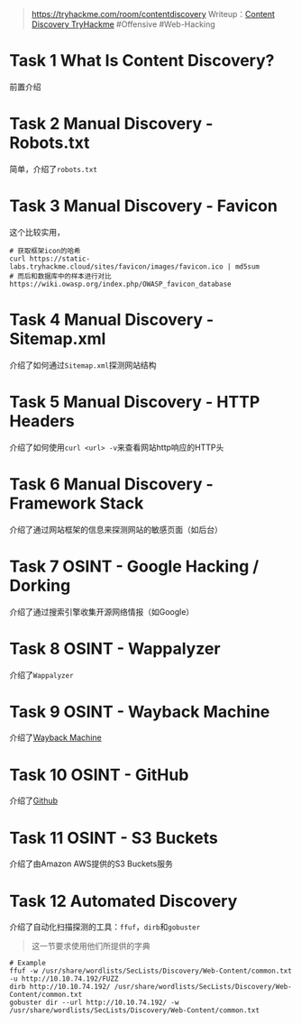 > https://tryhackme.com/room/contentdiscovery
> Writeup：[Content Discovery TryHackme](https://infosecwriteups.com/content-discovery-tryhackme-3254015ccd11)
> #Offensive #Web-Hacking

# Task 1 What Is Content Discovery?

前置介绍

# Task 2 Manual Discovery - Robots.txt

简单，介绍了`robots.txt`

# Task 3 Manual Discovery - Favicon

这个比较实用，
```shell
# 获取框架icon的哈希
curl https://static-labs.tryhackme.cloud/sites/favicon/images/favicon.ico | md5sum
# 而后和数据库中的样本进行对比
https://wiki.owasp.org/index.php/OWASP_favicon_database
```

# Task 4 Manual Discovery - Sitemap.xml

介绍了如何通过`Sitemap.xml`探测网站结构

# Task 5 Manual Discovery - HTTP Headers

介绍了如何使用`curl <url> -v`来查看网站http响应的HTTP头

# Task 6 Manual Discovery - Framework Stack

介绍了通过网站框架的信息来探测网站的敏感页面（如后台）

# Task 7 OSINT - Google Hacking / Dorking

介绍了通过搜索引擎收集开源网络情报（如Google）

# Task 8 OSINT - Wappalyzer

介绍了`Wappalyzer`

# Task 9 OSINT - Wayback Machine

介绍了[Wayback Machine](https://archive.org/web/)

# Task 10 OSINT - GitHub

介绍了[Github](https://github.com)

# Task 11 OSINT - S3 Buckets

介绍了由Amazon AWS提供的S3 Buckets服务

# Task 12 Automated Discovery

介绍了自动化扫描探测的工具：`ffuf`，`dirb`和`gobuster`

> 这一节要求使用他们所提供的字典

```shell
# Example
ffuf -w /usr/share/wordlists/SecLists/Discovery/Web-Content/common.txt -u http://10.10.74.192/FUZZ
dirb http://10.10.74.192/ /usr/share/wordlists/SecLists/Discovery/Web-Content/common.txt
gobuster dir --url http://10.10.74.192/ -w /usr/share/wordlists/SecLists/Discovery/Web-Content/common.txt
```